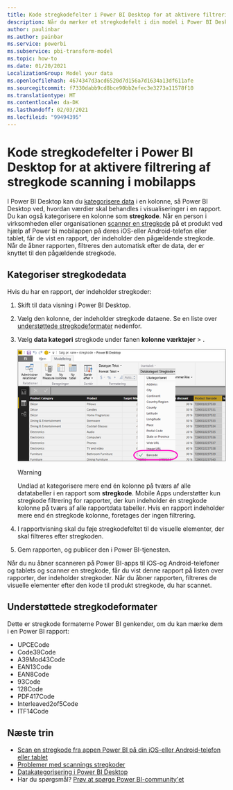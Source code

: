 ```yaml
---
title: Kode stregkodefelter i Power BI Desktop for at aktivere filtrering af stregkode scanning i mobilapps
description: Når du mærker et stregkodefelt i din model i Power BI Desktop, kan brugere af mobilapps scanne stregkoder for at få filtrerede data på deres iOS-og Android-telefoner og tablets.
author: paulinbar
ms.author: painbar
ms.service: powerbi
ms.subservice: pbi-transform-model
ms.topic: how-to
ms.date: 01/20/2021
LocalizationGroup: Model your data
ms.openlocfilehash: 4674347d3acd6520d7d156a7d1634a13df611afe
ms.sourcegitcommit: f7330dabb9cd8bce90bb2efec3e3273a11578f10
ms.translationtype: MT
ms.contentlocale: da-DK
ms.lasthandoff: 02/03/2021
ms.locfileid: "99494395"
---
```

# <a name="tag-barcode-fields-in-power-bi-desktop-to-enable-barcode-scan-filtering-in-the-mobile-apps"></a>Kode stregkodefelter i Power BI Desktop for at aktivere filtrering af stregkode scanning i mobilapps

I Power BI Desktop kan du [kategorisere data](desktop-data-categorization.md) i en kolonne, så Power BI Desktop ved, hvordan værdier skal behandles i visualiseringer i en rapport. Du kan også kategorisere en kolonne som **stregkode**. Når en person i virksomheden eller organisationen [scanner en stregkode](../consumer/mobile/mobile-apps-scan-barcode-iphone.md) på et produkt ved hjælp af Power bi mobilappen på deres iOS-eller Android-telefon eller tablet, får de vist en rapport, der indeholder den pågældende stregkode. Når de åbner rapporten, filtreres den automatisk efter de data, der er knyttet til den pågældende stregkode.

## <a name="categorize-barcode-data"></a>Kategoriser stregkodedata

Hvis du har en rapport, der indeholder stregkoder: 

1. Skift til data visning i Power BI Desktop.
2. Vælg den kolonne, der indeholder stregkode dataene. Se en liste over [understøttede stregkodeformater](#supported-barcode-formats) nedenfor.
3. Vælg **data kategori** stregkode under fanen **kolonne værktøjer**  >  .
   
    ![Liste over datakategorier](media/desktop-mobile-barcodes/power-bi-desktop-barcode.png)

    >[!WARNING]
    >Undlad at kategorisere mere end én kolonne på tværs af alle datatabeller i en rapport som **stregkode**. Mobile Apps understøtter kun stregkode filtrering for rapporter, der kun indeholder én stregkode kolonne på tværs af alle rapportdata tabeller. Hvis en rapport indeholder mere end én stregkode kolonne, foretages der ingen filtrering.

4. I rapportvisning skal du føje stregkodefeltet til de visuelle elementer, der skal filtreres efter stregkoden.
5. Gem rapporten, og publicer den i Power BI-tjenesten.

Når du nu åbner scanneren på Power BI-apps til iOS-og Android-telefoner og tablets og scanner en stregkode, får du vist denne rapport på listen over rapporter, der indeholder stregkoder. Når du åbner rapporten, filtreres de visuelle elementer efter den kode til produkt stregkode, du har scannet.

## <a name="supported-barcode-formats"></a>Understøttede stregkodeformater
Dette er stregkode formaterne Power BI genkender, om du kan mærke dem i en Power BI rapport: 

* UPCECode 
* Code39Code  
* A39Mod43Code 
* EAN13Code 
* EAN8Code  
* 93Code  
* 128Code 
* PDF417Code 
* Interleaved2of5Code 
* ITF14Code 

## <a name="next-steps"></a>Næste trin
* [Scan en stregkode fra appen Power BI på din iOS-eller Android-telefon eller tablet](../consumer/mobile/mobile-apps-scan-barcode-iphone.md)
* [Problemer med scannings stregkoder](../consumer/mobile/mobile-apps-scan-barcode-iphone.md#issues-with-scanning-a-barcode)
* [Datakategorisering i Power BI Desktop](desktop-data-categorization.md)  
* Har du spørgsmål? [Prøv at spørge Power BI-community'et](https://community.powerbi.com/)
